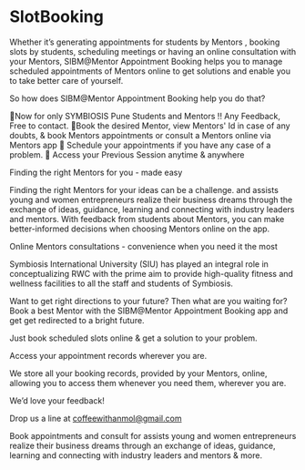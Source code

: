 # SlotBooking

Whether it’s generating appointments for students by Mentors , booking slots by students, scheduling meetings or having an online consultation with your Mentors, SIBM@Mentor Appointment Booking helps you to manage scheduled appointments of Mentors online to get solutions and enable you to take better care of yourself.

So how does SIBM@Mentor Appointment Booking help you do that?

🔅Now for only SYMBIOSIS Pune Students and Mentors !! Any Feedback, Free to contact.
🔅Book the desired Mentor, view Mentors' Id in case of any doubts, & book Mentors appointments or consult a Mentors online via Mentors app 
🔅 Schedule your appointments if you have any case of a problem.
🔅 Access your Previous Session anytime & anywhere

Finding the right Mentors for you - made easy

Finding the right Mentors for your ideas can be a challenge. and assists young and women entrepreneurs realize their business dreams through the exchange of ideas, guidance, learning and connecting with industry leaders and mentors.
With feedback from students about Mentors, you can make better-informed decisions when choosing Mentors online on the app.

Online Mentors consultations - convenience when you need it the most

Symbiosis International University (SIU) has played an integral role in conceptualizing RWC with the prime aim to provide high-quality fitness and wellness facilities to all the staff and students of Symbiosis.


Want to get right directions to your future? Then what are you waiting for? Book a best Mentor with the SIBM@Mentor Appointment Booking app and get get redirected to a bright future. 

Just book scheduled slots online & get a solution to your problem. 

Access your appointment records wherever you are.

We store all your booking records, provided by your Mentors, online, allowing you to access them whenever you need them, wherever you are.

We’d love your feedback! 

Drop us a line at coffeewithanmol@gmail.com



Book appointments and consult for assists young and women entrepreneurs realize their business dreams through an exchange of ideas, guidance, learning and connecting with industry leaders and mentors & more.
